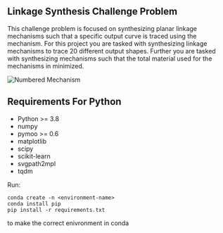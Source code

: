 ## Linkage Synthesis Challenge Problem

This challenge problem is focused on synthesizing planar linkage mechanisms such that a specific output curve is traced using the mechanism. For this project you are tasked with synthesizing linkage mechanisms to trace 20 different output shapes. Further you are tasked with synthesizing mechanisms such that the total material used for the mechanisms in minimized. 

<img src="https://i.ibb.co/qsPC0gC/2021-09-13-0hl-Kleki.png" alt="Numbered Mechanism" border="0">


## Requirements For Python
<ul>
<li>Python >= 3.8</li>
<li>numpy</li>
<li>pymoo >= 0.6</li>
<li>matplotlib</li>
<li>scipy</li>
<li>scikit-learn</li>
<li>svgpath2mpl</li>
<li>tqdm</li>
</ul>


Run:
```
conda create -n <environment-name> 
conda install pip
pip install -r requirements.txt
```

to make the correct enivronment in conda



